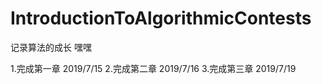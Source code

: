 ﻿# IntroductionToAlgorithmicContests
记录算法的成长
嘿嘿

1.完成第一章 2019/7/15
2.完成第二章 2019/7/16
3.完成第三章 2019/7/19